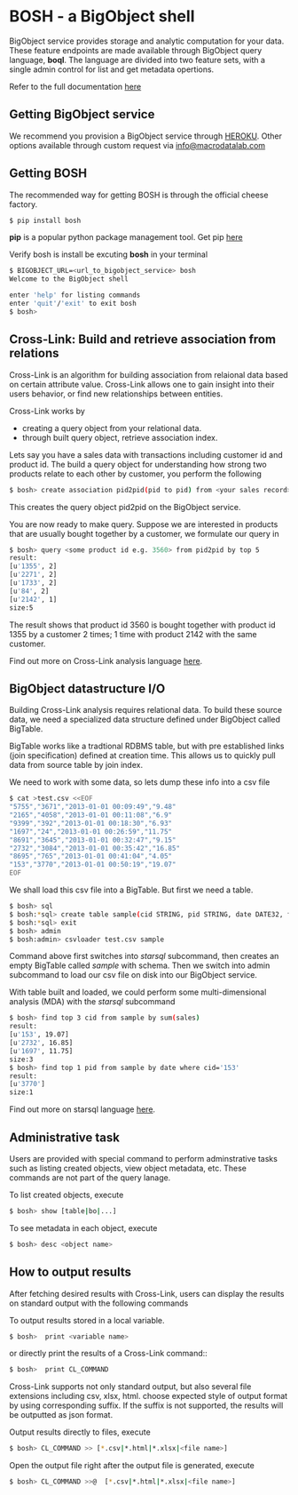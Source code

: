# BOSH - a BigObject shell

BigObject service provides storage and analytic computation for your data.
These feature endpoints are made available through BigObject query language,
**boql**.  The language are divided into two feature sets, with a single admin
control for list and get metadata opertions.

Refer to the full documentation [here](docs.macrodatalab.com)

## Getting BigObject service

We recommend you provision a BigObject service through
[HEROKU](https://www.heroku.com/).  Other options available through custom
request via info@macrodatalab.com

## Getting BOSH

The recommended way for getting BOSH is through the official cheese factory.

```bash
$ pip install bosh
```

**pip** is a popular python package management tool.  Get pip
[here](https://pip.pypa.io/en/latest/installing.html)

Verify bosh is install be excuting **bosh** in your terminal

```bash
$ BIGOBJECT_URL=<url_to_bigobject_service> bosh
Welcome to the BigObject shell

enter 'help' for listing commands
enter 'quit'/'exit' to exit bosh
$ bosh>
```

## Cross-Link: Build and retrieve association from relations

Cross-Link is an algorithm for building association from relaional data based
on certain attribute value.  Cross-Link allows one to gain insight into their
users behavior, or find new relationships between entities.

Cross-Link works by

- creating a query object from your relational data.
- through built query object, retrieve association index.

Lets say you have a sales data with transactions including customer id and
product id.  The build a query object for understanding how strong two products
relate to each other by customer, you perform the following

```bash
$ bosh> create association pid2pid(pid to pid) from <your sales record> by cid
```

This creates the query object pid2pid on the BigObject service.

You are now ready to make query.  Suppose we are interested in products that
are usually bought together by a customer, we formulate our query in

```bash
$ bosh> query <some product id e.g. 3560> from pid2pid by top 5
result:
[u'1355', 2]
[u'2271', 2]
[u'1733', 2]
[u'84', 2]
[u'2142', 1]
size:5
```

The result shows that product id 3560 is bought together with product id 1355
by a customer 2 times; 1 time with product 2142 with the same customer.

Find out more on Cross-Link analysis language [here](docs.macrodatalab.com).

## BigObject datastructure I/O

Building Cross-Link analysis requires relational data.  To build these source
data, we need a specialized data structure defined under BigObject called
BigTable.

BigTable works like a tradtional RDBMS table, but with pre established links
(join specification) defined at creation time.  This allows us to quickly pull
data from source table by join index.

We need to work with some data, so lets dump these info into a csv file

```bash
$ cat >test.csv <<EOF
"5755","3671","2013-01-01 00:09:49","9.48"
"2165","4058","2013-01-01 00:11:08","6.9"
"9399","392","2013-01-01 00:18:30","6.93"
"1697","24","2013-01-01 00:26:59","11.75"
"8691","3645","2013-01-01 00:32:47","9.15"
"2732","3084","2013-01-01 00:35:42","16.85"
"8695","765","2013-01-01 00:41:04","4.05"
"153","3770","2013-01-01 00:50:19","19.07"
EOF
```

We shall load this csv file into a BigTable.  But first we need a table.

```bash
$ bosh> sql
$ bosh:*sql> create table sample(cid STRING, pid STRING, date DATE32, fact sales DOUBLE)
$ bosh:*sql> exit
$ bosh> admin
$ bosh:admin> csvloader test.csv sample
```

Command above first switches into *starsql* subcommand, then creates an empty
BigTable called *sample* with schema.  Then we switch into admin subcommand to
load our csv file on disk into our BigObject service.

With table built and loaded, we could perform some multi-dimensional analysis
(MDA) with the *starsql* subcommand

```bash
$ bosh> find top 3 cid from sample by sum(sales)
result:
[u'153', 19.07]
[u'2732', 16.85]
[u'1697', 11.75]
size:3
$ bosh> find top 1 pid from sample by date where cid='153'
result:
[u'3770']
size:1
```

Find out more on starsql language [here](docs.macrodatalab.com).

## Administrative task

Users are provided with special command to perform adminstrative tasks such as
listing created objects, view object metadata, etc.  These commands are not
part of the query lanage.

To list created objects, execute

```bash
$ bosh> show [table|bo|...]
```

To see metadata in each object, execute

```bash
$ bosh> desc <object name>
```


## How to output results

After fetching desired results with Cross-Link, users can display the results
on standard output with the following commands

To output results stored in a local variable.

```bash
$ bosh>  print <variable name>
```
or directly print the results of a Cross-Link command::

```bash
$ bosh>  print CL_COMMAND
```
Cross-Link supports not only standard output, but also several file extensions including csv, xlsx, html.
choose expected style of output format by using corresponding suffix.
If the suffix is not supported, the results will be outputted as json format.


Output results directly to files, execute

```bash
$ bosh> CL_COMMAND >> [*.csv|*.html|*.xlsx|<file name>]
```

Open the output file right after the output file is generated, execute

```bash
$ bosh> CL_COMMAND >>@  [*.csv|*.html|*.xlsx|<file name>] 
```

